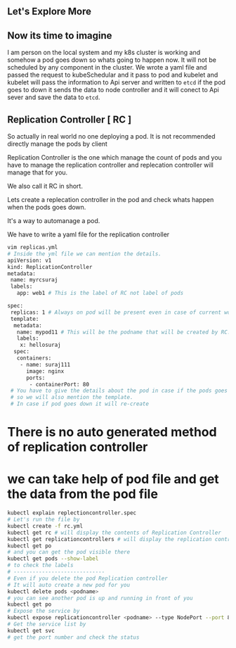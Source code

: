 ## Let's Explore More 

## Now its time to imagine 

I am person on the local system and my k8s cluster is working and somehow a pod goes down so whats going to happen now.
It will not be scheduled by any component in the cluster.
We wrote a yaml file and passed the request to kubeSchedular and it pass to pod and kubelet and kubelet will pass the information to Api server and written to `etcd` if the pod goes to down it sends the data to  node controller and it will conect to Api sever and save the data to `etcd`.
<br />

## Replication Controller [ RC ]

So actually in real world no one deploying a pod. It is not recommended directly manage the pods by client<br />

Replication Controller is the one which manage the count of pods and you have to manage the replication controller and replecation controller will manage that for you.<br />

We also call it RC in short.

Lets create a replecation controller in the pod and check whats happen when the pods goes down.<br />

It's a way to automanage a pod.

We have to write a yaml file for the replication controller
 ```bash 
vim replicas.yml
# Inside the yml file we can mention the details.
apiVersion: v1
kind: ReplicationController
metadata:
  name: myrcsuraj
  labels: 
    app: web1 # This is the label of RC not label of pods

spec:
  replicas: 1 # Always on pod will be present even in case of current worker node failure 
  template:
   metadata:
    name: mypod11 # This will be the podname that will be created by RC.
    labels:
     x: hellosuraj
   spec:
    containers:
     - name: suraj111
       image: nginx
       ports:
        - containerPort: 80
  # You have to give the details about the pod in case if the pods goes down then the repication have to access the template 
  # so we will also mention the template.
  # In case if pod goes down it will re-create
```

# There is no auto generated method of replication controller 
# we can take help of pod file and get the data from the pod file

```bash
kubectl explain replectioncontroller.spec
# Let's run the file by  
kubectl create -f rc.yml
kubectl get rc # will display the contents of Replication Controller
kubectl get replicationcontrollers # will display the replication controllers
kubectl get po 
# and you can get the pod visible there
kubectl get pods --show-label
# to check the labels
# -----------------------------
# Even if you delete the pod Replication controller 
# It will auto create a new pod for you
kubectl delete pods <podname>
# you can see another pod is up and running in front of you
kubectl get po
# Expose the service by 
kubectl expose replicationcontroller <podname> --type NodePort --port 80 
# Get the service list by 
kubectl get svc
# get the port number and check the status
```



